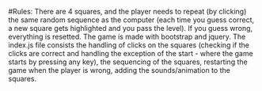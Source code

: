 #Rules: There are 4 squares, and the player needs to repeat (by clicking) the same random sequence as the computer (each time you guess correct, a new square gets highlighted and you pass the level). If you guess wrong, everything is resetted.
The game is made with bootstrap and jquery. The index.js file consists the handling of clicks on the squares (checking if the clicks are correct and handling the exception of the start - where the game starts by pressing any key), the sequencing of the squares, restarting the game when the player is wrong, adding the sounds/animation to the squares. 
